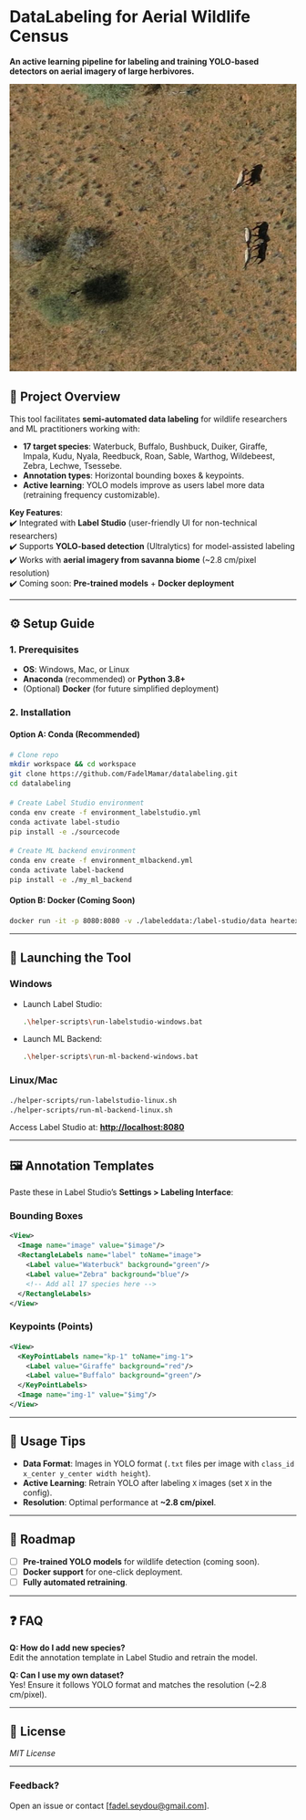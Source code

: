 # **DataLabeling for Aerial Wildlife Census**  
**An active learning pipeline for labeling and training YOLO-based detectors on aerial imagery of large herbivores.**  

![Example Aerial imagery](assets/8a95d084bb9f48b0be6eebfbcb80bf68_0_636_512_1360_1152_2000.JPG)

## **📌 Project Overview**  
This tool facilitates **semi-automated data labeling** for wildlife researchers and ML practitioners working with:  
- **17 target species**: Waterbuck, Buffalo, Bushbuck, Duiker, Giraffe, Impala, Kudu, Nyala, Reedbuck, Roan, Sable, Warthog, Wildebeest, Zebra, Lechwe, Tsessebe.  
- **Annotation types**: Horizontal bounding boxes & keypoints.  
- **Active learning**: YOLO models improve as users label more data (retraining frequency customizable).  

**Key Features**:  
✔️ Integrated with **Label Studio** (user-friendly UI for non-technical researchers)  
✔️ Supports **YOLO-based detection** (Ultralytics) for model-assisted labeling  
✔️ Works with **aerial imagery from savanna biome** (~2.8 cm/pixel resolution)  
✔️ Coming soon: **Pre-trained models** + **Docker deployment**  

---

## **⚙️ Setup Guide**  

### **1. Prerequisites**  
- **OS**: Windows, Mac, or Linux  
- **Anaconda** (recommended) or **Python 3.8+**  
- (Optional) **Docker** (for future simplified deployment)  

### **2. Installation**  

#### **Option A: Conda (Recommended)**  
```bash  
# Clone repo  
mkdir workspace && cd workspace  
git clone https://github.com/FadelMamar/datalabeling.git  
cd datalabeling  

# Create Label Studio environment  
conda env create -f environment_labelstudio.yml  
conda activate label-studio  
pip install -e ./sourcecode  

# Create ML backend environment  
conda env create -f environment_mlbackend.yml  
conda activate label-backend  
pip install -e ./my_ml_backend  
```  

#### **Option B: Docker (Coming Soon)**  
```bash  
docker run -it -p 8080:8080 -v ./labeleddata:/label-studio/data heartexlabs/label-studio:latest  
```  

---

## **🚀 Launching the Tool**  

### **Windows**  
- Launch Label Studio:  
  ```bash  
  .\helper-scripts\run-labelstudio-windows.bat  
  ```  
- Launch ML Backend:  
  ```bash  
  .\helper-scripts\run-ml-backend-windows.bat  
  ```  

### **Linux/Mac**  
```bash  
./helper-scripts/run-labelstudio-linux.sh  
./helper-scripts/run-ml-backend-linux.sh  
```  

Access Label Studio at: **[http://localhost:8080](http://localhost:8080)**  

---

## **🖼️ Annotation Templates**  
Paste these in Label Studio’s **Settings > Labeling Interface**:  

### **Bounding Boxes**  
```xml  
<View>  
  <Image name="image" value="$image"/>  
  <RectangleLabels name="label" toName="image">  
    <Label value="Waterbuck" background="green"/>  
    <Label value="Zebra" background="blue"/>  
    <!-- Add all 17 species here -->  
  </RectangleLabels>  
</View>  
```  

### **Keypoints (Points)**  
```xml  
<View>  
  <KeyPointLabels name="kp-1" toName="img-1">  
    <Label value="Giraffe" background="red"/>  
    <Label value="Buffalo" background="green"/>  
  </KeyPointLabels>  
  <Image name="img-1" value="$img"/>  
</View>  
```  

---

## **🔧 Usage Tips**  
- **Data Format**: Images in YOLO format (`.txt` files per image with `class_id x_center y_center width height`).  
- **Active Learning**: Retrain YOLO after labeling `X` images (set `X` in the config).  
- **Resolution**: Optimal performance at **~2.8 cm/pixel**.  

---

## **🚧 Roadmap**  
- [ ] **Pre-trained YOLO models** for wildlife detection (coming soon).  
- [ ] **Docker support** for one-click deployment.  
- [ ] **Fully automated retraining**.  

---

## **❓ FAQ**  
**Q: How do I add new species?**  
Edit the annotation template in Label Studio and retrain the model.  

**Q: Can I use my own dataset?**  
Yes! Ensure it follows YOLO format and matches the resolution (~2.8 cm/pixel).  

---

## **📜 License**  
*MIT License*  

---

### **Feedback?**  
Open an issue or contact [fadel.seydou@gmail.com].  
